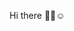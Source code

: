 Hi there 👏🏾☺️

<!--

I have a degree in Information Systems technology from Virginia Community College and I am now in my first semester of Systems Analysis and Development! I’m starting my programming career, driven by curiosity and a strong desire to make a global impact through technology. I am committed to continuous learning and currently specializing in Python, Java, and HTML/CSS. My goal is to apply my knowledge in dynamic and innovative environments where I can contribute with creative and efficient solutions. Although I am at the beginning of my journey, I have a results-oriented mindset and am ready to tackle complex challenges. Here, you will find my initial projects and experiments, reflecting my commitment to growing as a technology professional. I look forward to collaborating with diverse teams and learning from experienced professionals in a global environment.
-->

<!--
Olá, sou formada em Informação de Sistemas pela Virginia Community College e agora estou no primeiro semetre de Análise e Desenvolvimento de Sistemas! Assim, iniciando minha carreira em programação, motivada pela curiosidade e um forte desejo de impactar globalmente por meio da tecnologia. Estou comprometida com o aprendizado contínuo e atualmente me especializando em Python, Java, HTML/CSS. Meu objetivo é aplicar meus conhecimentos em ambientes dinâmicos e inovadores onde posso contribuir com soluções criativas e eficientes. Embora esteja no começo da minha jornada, tenho uma mentalidade voltada para resultados e estou pronto para enfrentar desafios complexos. Aqui, você encontrará meus primeiros projetos e experimentos, que refletem meu compromisso em me desenvolver como profissional de tecnologia. Estou ansiosa para colaborar com equipes diversificadas e aprender com profissionais experientes em um ambiente global.
-->
